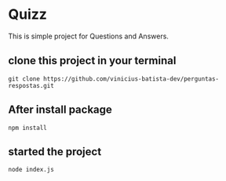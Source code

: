 # Quizz

<p> This is simple project for Questions and Answers. </p>

## clone this project in your terminal 

    git clone https://github.com/vinicius-batista-dev/perguntas-respostas.git

## After install package

    npm install

## started the project

    node index.js


